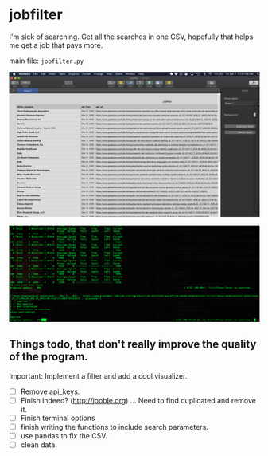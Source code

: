# jobfilter

I'm sick of searching. Get all the searches in one CSV, hopefully that helps me get a job
that pays more.

main file:  ```jobfilter.py ```


![screenshot](https://github.com/Nllii/jobfilter/blob/26690751a2041fdce3950192b3130c3ea60d03d6/job_apis/jobfilter.png)


![terminal](https://github.com/Nllii/jobfilter/blob/dc0beeb67eaeca0c25bcf3840aa792419b607814/job_apis/terminalFilter.png)




## Things todo, that don't really improve the quality of the program.
Important: Implement a filter and add a cool visualizer.


- [ ] Remove api_keys.
- [ ] Finish indeed? (http://jooble.org) ... Need to find duplicated  and remove it. 
- [ ] Finish terminal options
- [ ] finish writing the functions to include search parameters.
- [ ] use pandas to fix the CSV.
- [ ] clean data.
